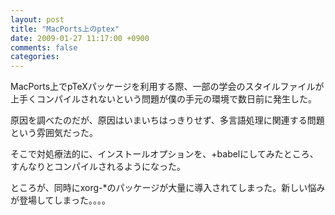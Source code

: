 ```yaml
---
layout: post
title: "MacPorts上のptex"
date: 2009-01-27 11:17:00 +0900
comments: false
categories: 
---
```



MacPorts上でpTeXパッケージを利用する際、一部の学会のスタイルファイルが上手くコンパイルされないという問題が僕の手元の環境で数日前に発生した。

原因を調べたのだが、原因はいまいちはっきりせず、多言語処理に関連する問題という雰囲気だった。

そこで対処療法的に、インストールオプションを、+babelにしてみたところ、すんなりとコンパイルされるようになった。

ところが、同時にxorg-\*のパッケージが大量に導入されてしまった。新しい悩みが登場してしまった。。。。

